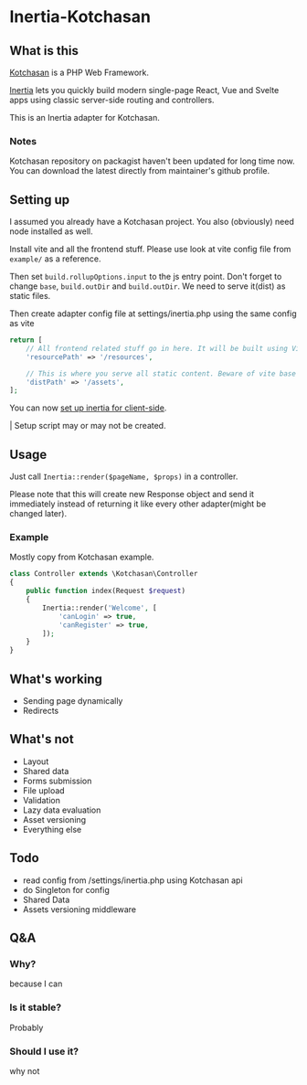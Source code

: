# Inertia-Kotchasan

## What is this
[Kotchasan](https://github.com/goragodwiriya/kotchasan) is a PHP Web Framework.

[Inertia](http://inertiajs.com) lets you quickly build modern single-page React, Vue and Svelte apps using classic server-side routing and controllers.

This is an Inertia adapter for Kotchasan.

### Notes
Kotchasan repository on packagist haven't been updated for long time now. You can download the latest directly from maintainer's github profile. 

## Setting up
I assumed you already have a Kotchasan project. You also (obviously) need node installed as well.

Install vite and all the frontend stuff. Please use look at vite config file from `example/` as a reference.

Then set `build.rollupOptions.input` to the js entry point. Don't forget to change `base`, `build.outDir` and `build.outDir`. We need to serve it(dist) as static files.

Then create adapter config file at settings/inertia.php using the same config as vite
```php
return [
    // All frontend related stuff go in here. It will be built using Vite
    'resourcePath' => '/resources',

    // This is where you serve all static content. Beware of vite base path. 
    'distPath' => '/assets',
];
```

You can now [set up inertia for client-side](https://inertiajs.com/client-side-setup). 

| Setup script may or may not be created.

## Usage
Just call `Inertia::render($pageName, $props)` in a controller. 

Please note that this will create new Response object and send it immediately instead of returning it like every other adapter(might be changed later).

### Example
Mostly copy from Kotchasan example.

```php
class Controller extends \Kotchasan\Controller
{
    public function index(Request $request)
    {
        Inertia::render('Welcome', [
            'canLogin' => true,
            'canRegister' => true,
        ]);
    }
}
```


## What's working
- Sending page dynamically
- Redirects

## What's not
- Layout
- Shared data
- Forms submission
- File upload
- Validation
- Lazy data evaluation
- Asset versioning
- Everything else

## Todo 
- read config from /settings/inertia.php using Kotchasan api
- do Singleton for config
- Shared Data
- Assets versioning middleware


## Q&A

### Why?

because I can

### Is it stable?

Probably

### Should I use it?

why not
